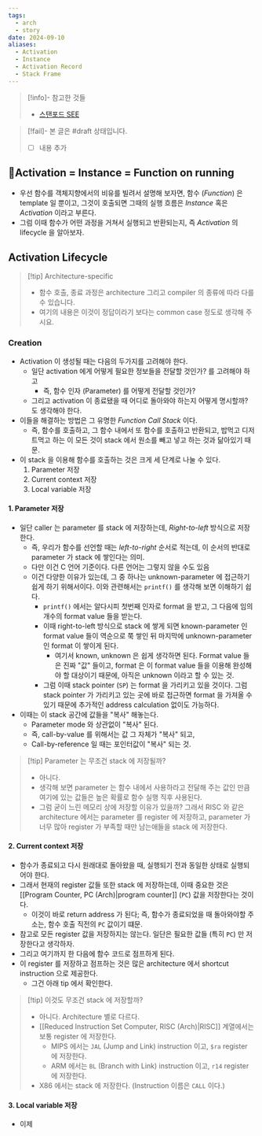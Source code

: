 ```yaml
---
tags:
  - arch
  - story
date: 2024-09-10
aliases:
  - Activation
  - Instance
  - Activation Record
  - Stack Frame
---
```

> [!info]- 참고한 것들
> - [스탠포드 SEE](https://see.stanford.edu/materials/icsppcs107/15-Function-Call-And-Return.pdf)

> [!fail]- 본 글은 #draft 상태입니다.
> - [ ] 내용 추가

## Activation = Instance = Function on running

- 우선 함수를 객체지향에서의 비유를 빌려서 설명해 보자면, 함수 (*Function*) 은 template 일 뿐이고, 그것이 호출되면 그때의 실행 흐름은 *Instance* 혹은 *Activation* 이라고 부른다.
- 그럼 이때 함수가 어떤 과정을 거쳐서 실행되고 반환되는지, 즉 *Activation* 의 lifecycle 을 알아보자.

## Activation Lifecycle

> [!tip] Architecture-specific
> - 함수 호출, 종료 과정은 architecture 그리고 compiler 의 종류에 따라 다를 수 있습니다.
> - 여기의 내용은 이것이 정답이라기 보다는 common case 정도로 생각해 주시요.

### Creation

- Activation 이 생성될 때는 다음의 두가지를 고려해야 한다.
	- 일단 activation 에게 어떻게 필요한 정보들을 전달할 것인가? 를 고려해야 하고
		- 즉, 함수 인자 (Parameter) 를 어떻게 전달할 것인가?
	- 그리고 activation 이 종료됐을 때 어디로 돌아와야 하는지 어떻게 명시할까? 도 생각해야 한다.
- 이들을 해결하는 방법은 그 유명한 *Function Call Stack* 이다.
	- 즉, 함수를 호출하고, 그 함수 내에서 또 함수를 호출하고 반환되고, 밥먹고 디저트먹고 하는 이 모든 것이 stack 에서 원소를 빼고 넣고 하는 것과 닮아있기 때문.
- 이 stack 을 이용해 함수를 호출하는 것은 크게 세 단계로 나눌 수 있다.
	1. Parameter 저장
	2. Current context 저장
	3. Local variable 저장

#### 1. Parameter 저장

- 일단 caller 는 parameter 를 stack 에 저장하는데, *Right-to-left* 방식으로 저장한다.
	- 즉, 우리가 함수를 선언할 때는 *left-to-right* 순서로 적는데, 이 순서의 반대로 parameter 가 stack 에 쌓인다는 의미.
	- 다만 이건 C 언어 기준이다. 다른 언어는 그렇지 않을 수도 있음
	- 이건 다양한 이유가 있는데, 그 중 하나는 unknown-parameter 에 접근하기 쉽게 하기 위해서이다. 이와 관련해서는 `printf()` 를 생각해 보면 이해하기 쉽다.
		- `printf()` 에서는 알다시피 첫번째 인자로 format 을 받고, 그 다음에 임의 개수의 format value 들을 받는다.
		- 이때 right-to-left 방식으로 stack 에 쌓게 되면 known-parameter 인 format value 들이 역순으로 쭉 쌓인 뒤 마지막에 unknown-parameter 인 format 이 쌓이게 된다.
			- 여기서 known, unknown 은 쉽게 생각하면 된다. Format value 들은 진짜 "값" 들이고, format 은 이 format value 들을 이용해 완성해야 할 대상이기 때문에, 아직은 unknown 이라고 할 수 있는 것.
		- 그럼 이때 stack pointer (`SP`) 는 format 을 가리키고 있을 것이다. 그럼 stack pointer 가 가리키고 있는 곳에 바로 접근하면 format 을 가져올 수 있기 때문에 추가적인 address calculation 없이도 가능하다.
- 이때는 이 stack 공간에 값들을 "복사" 해놓는다.
	- Parameter mode 와 상관없이 "복사" 된다.
	- 즉, call-by-value 를 위해서는 값 그 자체가 "복사" 되고,
	- Call-by-reference 일 때는 포인터값이 "복사" 되는 것.

> [!tip] Parameter 는 무조건 stack 에 저장될까?
> - 아니다.
> - 생각해 보면 parameter 는 함수 내에서 사용하라고 전달해 주는 값인 만큼 여기에 있는 값들은 높은 확률로 함수 실행 직후 사용된다.
> - 그럼 굳이 느린 메모리 상에 저장할 이유가 있을까? 그래서 RISC 와 같은 architecture 에서는 parameter 를 register 에 저장하고, parameter 가 너무 많아 register 가 부족할 때만 남는애들을 stack 에 저장한다.

#### 2. Current context 저장

- 함수가 종료되고 다시 원래대로 돌아왔을 때, 실행되기 전과 동일한 상태로 실행되어야 한다.
- 그래서 현재의 register 값들 또한 stack 에 저장하는데, 이때 중요한 것은 [[Program Counter, PC (Arch)|program counter]] (`PC`) 값을 저장한다는 것이다.
	- 이것이 바로 return address 가 된다; 즉, 함수가 종료되었을 때 돌아와야할 주소는, 함수 호출 직전의 `PC` 값이기 떄문.
- 참고로 모든 register 값을 저장하지는 않는다. 일단은 필요한 값들 (특히 `PC`) 만 저장한다고 생각하자.
- 그리고 여기까지 한 다음에 함수 코드로 점프하게 된다.
- 이 register 를 저장하고 점프하는 것은 많은 architecture 에서 shortcut instruction 으로 제공한다.
	- 그건 아래 tip 에서 확인한다.

> [!tip] 이것도 무조건 stack 에 저장할까?
> - 아니다. Architecture 별로 다르다.
> - [[Reduced Instruction Set Computer, RISC (Arch)|RISC]] 계열에서는 보통 register 에 저장한다.
> 	- MIPS 에서는 `JAL` (Jump and Link) instruction 이고, `$ra` register 에 저장한다.
> 	- ARM 에서는 `BL` (Branch with Link) instruction 이고, `r14` register 에 저장한다.
> - X86 에서는 stack 에 저장한다. (Instruction 이름은 `CALL` 이다.)

#### 3. Local variable 저장

- 이제 